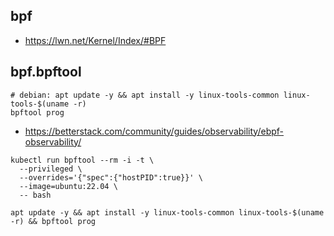 ## bpf

- https://lwn.net/Kernel/Index/#BPF

## bpf.bpftool

```
# debian: apt update -y && apt install -y linux-tools-common linux-tools-$(uname -r)
bpftool prog
```
- https://betterstack.com/community/guides/observability/ebpf-observability/
  
```
kubectl run bpftool --rm -i -t \
  --privileged \
  --overrides='{"spec":{"hostPID":true}}' \
  --image=ubuntu:22.04 \
  -- bash
  
apt update -y && apt install -y linux-tools-common linux-tools-$(uname -r) && bpftool prog
```
